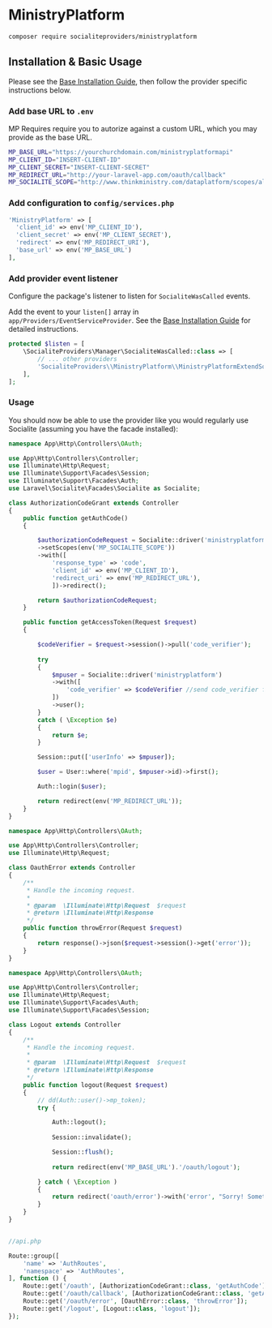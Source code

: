 # MinistryPlatform

```bash
composer require socialiteproviders/ministryplatform
```

## Installation & Basic Usage

Please see the [Base Installation Guide](https://socialiteproviders.com/usage/), then follow the provider specific instructions below.

### Add base URL to `.env`

MP Requires require you to autorize against a custom URL, which you may provide as the base URL.

```bash
MP_BASE_URL="https://yourchurchdomain.com/ministryplatformapi"
MP_CLIENT_ID="INSERT-CLIENT-ID"
MP_CLIENT_SECRET="INSERT-CLIENT-SECRET"
MP_REDIRECT_URL="http://your-laravel-app.com/oauth/callback"
MP_SOCIALITE_SCOPE="http://www.thinkministry.com/dataplatform/scopes/all openid offline_access"
```

### Add configuration to `config/services.php`

```php
'MinistryPlatform' => [
  'client_id' => env('MP_CLIENT_ID'),
  'client_secret' => env('MP_CLIENT_SECRET'),
  'redirect' => env('MP_REDIRECT_URI'),
  'base_url' => env('MP_BASE_URL')
],
```

### Add provider event listener

Configure the package's listener to listen for `SocialiteWasCalled` events.

Add the event to your `listen[]` array in `app/Providers/EventServiceProvider`. See the [Base Installation Guide](https://socialiteproviders.com/usage/) for detailed instructions.

```php
protected $listen = [
    \SocialiteProviders\Manager\SocialiteWasCalled::class => [
        // ... other providers
        'SocialiteProviders\\MinistryPlatform\\MinistryPlatformExtendSocialite@handle',
    ],
];
```

### Usage

You should now be able to use the provider like you would regularly use Socialite (assuming you have the facade installed):

```php
namespace App\Http\Controllers\OAuth;

use App\Http\Controllers\Controller;
use Illuminate\Http\Request;
use Illuminate\Support\Facades\Session;
use Illuminate\Support\Facades\Auth;
use Laravel\Socialite\Facades\Socialite as Socialite;

class AuthorizationCodeGrant extends Controller
{
    public function getAuthCode()
    {   

        $authorizationCodeRequest = Socialite::driver('ministryplatform')
        ->setScopes(env('MP_SOCIALITE_SCOPE'))
        ->with([
            'response_type' => 'code',
            'client_id' => env('MP_CLIENT_ID'),
            'redirect_uri' => env('MP_REDIRECT_URL'),
            ])->redirect();

        return $authorizationCodeRequest;
    }

    public function getAccessToken(Request $request) 
    {

        $codeVerifier = $request->session()->pull('code_verifier');
        
        try
        {
            $mpuser = Socialite::driver('ministryplatform')
            ->with([
                'code_verifier' => $codeVerifier //send code_verifier for PKCE
            ])
            ->user();
        }
        catch ( \Exception $e) 
        {
            return $e;
        }

        Session::put(['userInfo' => $mpuser]);

        $user = User::where('mpid', $mpuser->id)->first();

        Auth::login($user);

        return redirect(env('MP_REDIRECT_URL'));
    }
}
```

```php
namespace App\Http\Controllers\OAuth;

use App\Http\Controllers\Controller;
use Illuminate\Http\Request;

class OauthError extends Controller
{
    /**
     * Handle the incoming request.
     *
     * @param  \Illuminate\Http\Request  $request
     * @return \Illuminate\Http\Response
     */
    public function throwError(Request $request)
    {
        return response()->json($request->session()->get('error'));
    }
}

```

```php
namespace App\Http\Controllers\OAuth;

use App\Http\Controllers\Controller;
use Illuminate\Http\Request;
use Illuminate\Support\Facades\Auth;
use Illuminate\Support\Facades\Session;

class Logout extends Controller
{
    /**
     * Handle the incoming request.
     *
     * @param  \Illuminate\Http\Request  $request
     * @return \Illuminate\Http\Response
     */
    public function logout(Request $request)
    {
        // dd(Auth::user()->mp_token);
        try {

            Auth::logout();
    
            Session::invalidate();

            Session::flush();
        
            return redirect(env('MP_BASE_URL').'/oauth/logout');

        } catch ( \Exception ) 
        {
            return redirect('oauth/error')->with('error', "Sorry! Something went wrong. Please make sure you are logged out, then try logging in again.");
        }
    }
}
```

```php

//api.php

Route::group([
    'name' => 'AuthRoutes',
    'namespace' => 'AuthRoutes',
], function () {
    Route::get('/oauth', [AuthorizationCodeGrant::class, 'getAuthCode']);
    Route::get('/oauth/callback', [AuthorizationCodeGrant::class, 'getAccessToken']);
    Route::get('/oauth/error', [OauthError::class, 'throwError']);
    Route::get('/logout', [Logout::class, 'logout']);
});


```
